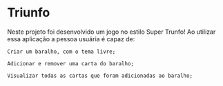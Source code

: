 # Triunfo
Neste projeto foi desenvolvido um jogo no estilo Super Trunfo! Ao utilizar essa aplicação a pessoa usuária é capaz de:

    Criar um baralho, com o tema livre;

    Adicionar e remover uma carta do baralho;

    Visualizar todas as cartas que foram adicionadas ao baralho;

  
